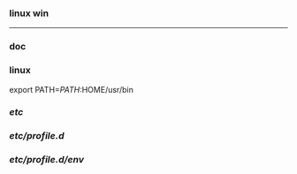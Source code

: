 ### linux win
---

### doc

### linux
export PATH=$PATH:$HOME/usr/bin

### *etc*
### *etc/profile.d*
### *etc/profile.d/env*
































































